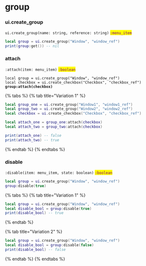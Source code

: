 # group

### ui.create\_group

`ui.create_group(name: string, reference: string)` <mark style="color:purple;">`:menu_item`</mark>

```lua
local group = ui.create_group("Window", "window_ref")
print(group:get()) -- nil
```

### attach

`:attach(item: menu_item)` <mark style="color:purple;">`:boolean`</mark>

<pre class="language-lua"><code class="lang-lua">local group = ui.create_group("Window", "window_ref")
local checkbox = ui.create_checkbox("Checkbox", "checkbox_ref")
<strong>group:attach(checkbox)
</strong></code></pre>

{% tabs %}
{% tab title="Variation 1" %}
```lua
local group_one = ui.create_group("Window1", "window1_ref")
local group_two = ui.create_group("Window2", "window2_ref")
local checkbox = ui.create_checkbox("Checkbox", "checkbox_ref")

local attach_one = group_one:attach(checkbox)
local attach_two = group_two:attach(checkbox)

print(attach_one) -- false
print(attach_two) -- true
```
{% endtab %}
{% endtabs %}

### disable

`:disable(item: menu_item, state: boolean)` <mark style="color:purple;">`:boolean`</mark>

```lua
local group = ui.create_group("Window", "window_ref")
group:disable(true)
```

{% tabs %}
{% tab title="Variation 1" %}
```lua
local group = ui.create_group("Window", "window_ref")
local disable_bool = group:disable(true)
print(disable_bool) -- true
```
{% endtab %}

{% tab title="Variation 2" %}
```lua
local group = ui.create_group("Window", "window_ref")
local disable_bool = group:disable(false)
print(disable_bool) -- false
```
{% endtab %}
{% endtabs %}
